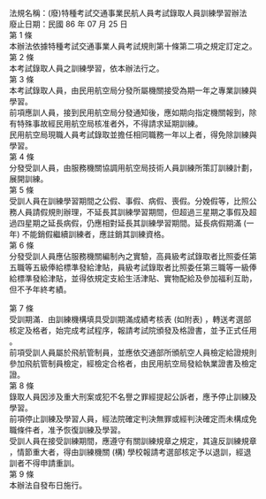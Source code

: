 法規名稱：(廢)特種考試交通事業民航人員考試錄取人員訓練學習辦法  
廢止日期：民國 86 年 07 月 25 日  
第 1 條  
本辦法依據特種考試交通事業人員考試規則第十條第二項之規定訂定之。  
第 2 條  
本考試錄取人員之訓練學習，依本辦法行之。  
第 3 條  
本考試錄取人員，由民用航空局分發所屬機關接受為期一年之專業訓練與  
學習。  
前項應訓人員，接到民用航空局分發通知後，應如期向指定機關報到，除  
有特殊事故經民用航空局核准者外，不得請求延期訓練。  
民用航空局現職人員考試錄取並擔任相同職務一年以上者，得免除訓練與  
學習。  
第 4 條  
分發受訓人員，由服務機關協調用航空局技術人員訓練所策訂訓練計劃，  
展開訓練。  
第 5 條  
受訓人員在訓練學習期間之公假、事假、病假、喪假。分娩假等，比照公  
務人員請假規則辦理，不延長其訓練學習期間，但超過三星期之事假及超  
過四星期之延長病假，仍應相對延長其訓練學習期間。延長病假期滿 (一  
年) 不能銷假繼續訓練者，應註銷其訓練資格。  
第 6 條  
分發受訓人員應佔服務機關編制內之實驗，高員級考試錄取者比照委任第  
五職等五級俸給標準發給津貼，員級考試錄取者比照委任第三職等一級俸  
給標準發給津貼，並得依規定支給生活津貼、實物配給及參加福利互助，  
但不予年終考績。  


第 7 條  
受訓期滿．由訓練機構填具受訓期滿成績考核表 (如附表) ，轉送考選部  
核定及格者，始完成考試程序，報請考試院頒發及格證書，並予正式任用  
。  
前項受訓人員屬於飛航管制員，並應依交通部所頒航空人員檢定給證規則  
參加飛航管制員檢定，經檢定合格者，由民用航空局發給執業證書及檢定  
證。  
第 8 條  
錄取人員因涉及重大刑案或犯不名譽之罪經提起公訴者，應予停止訓練及  
學習。  
前項停止訓練及學習人員，經法院確定判決無罪或經判決確定而未構成免  
職條件者，准予恢復訓練及學習。  
受訓人員在接受訓練期間，應遵守有關訓練規章之規定，其違反訓練規章  
，情節重大者，得由訓練機關 (構) 學校報請考選部核定予以退訓，經退  
訓者不得申請重訓。  
第 9 條  
本辦法自發布日施行。  


